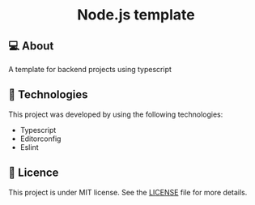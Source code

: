 <h1 align="center">Node.js template</h1>

## 💻 About

A template for backend projects using typescript

## 🧪 Technologies

This project was developed by using the following technologies:

* Typescript
* Editorconfig
* Eslint

## :memo: Licence

This project is under MIT license. See the [LICENSE](.github/LICENSE.md) file for more details.
